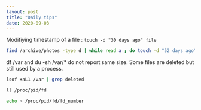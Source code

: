 ```yaml
---
layout: post
title: "Daily tips"
date: 2020-09-03
---
```


Modifiying timestamp of a file : ```touch -d "30 days ago" file```

```bash
find /archive/photos -type d | while read a ; do touch -d "52 days ago" $a/photo2.jpg ; done
```

df /var and du -sh /var/* do not report same size. Some files are deleted but still used by a process.

```bash
lsof +aL1 /var | grep deleted

ll /proc/pid/fd

echo > /proc/pid/fd/fd_number
```
